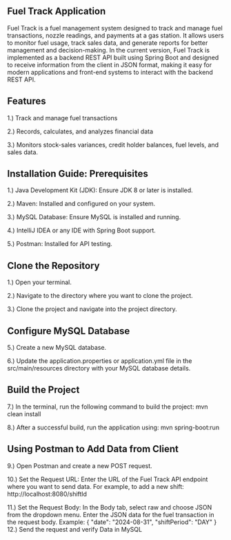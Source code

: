 ## Fuel Track Application


Fuel Track is a fuel management system designed to track and manage fuel transactions, nozzle readings, and payments at a gas station. It allows users to monitor fuel usage, track sales data, and generate reports for better management and decision-making. In the current version, Fuel Track is implemented as a backend REST API built using Spring Boot and designed to receive information from the client in JSON format, making it easy for modern applications and front-end systems to interact with the backend REST API.

## Features

1.) Track and manage fuel transactions

2.) Records, calculates, and analyzes financial data

3.) Monitors stock-sales variances, credit holder balances, fuel levels, and sales data.


## Installation Guide: Prerequisites

1.) Java Development Kit (JDK): Ensure JDK 8 or later is installed.

2.) Maven: Installed and configured on your system.

3.) MySQL Database: Ensure MySQL is installed and running.

4.) IntelliJ IDEA or any IDE with Spring Boot support.

5.) Postman: Installed for API testing.


## Clone the Repository

1.) Open your terminal.

2.) Navigate to the directory where you want to clone the project.

3.) Clone the project and navigate into the project directory.


## Configure MySQL Database

5.) Create a new MySQL database.

6.) Update the application.properties or application.yml file in the src/main/resources directory with your MySQL database details.


## Build the Project

7.) In the terminal, run the following command to build the project: mvn clean install

8.) After a successful build, run the application using: mvn spring-boot:run


## Using Postman to Add Data from Client

9.) Open Postman and create a new POST request.

10.) Set the Request URL: Enter the URL of the Fuel Track API endpoint where you want to send data. For example, to add a new shift: http://localhost:8080/shiftId

11.) Set the Request Body: In the Body tab, select raw and choose JSON from the dropdown menu. Enter the JSON data for the fuel transaction in the request body. Example:
      { "date": "2024-08-31", 
        "shiftPeriod": "DAY"
      }
12.) Send the request and verify Data in MySQL

